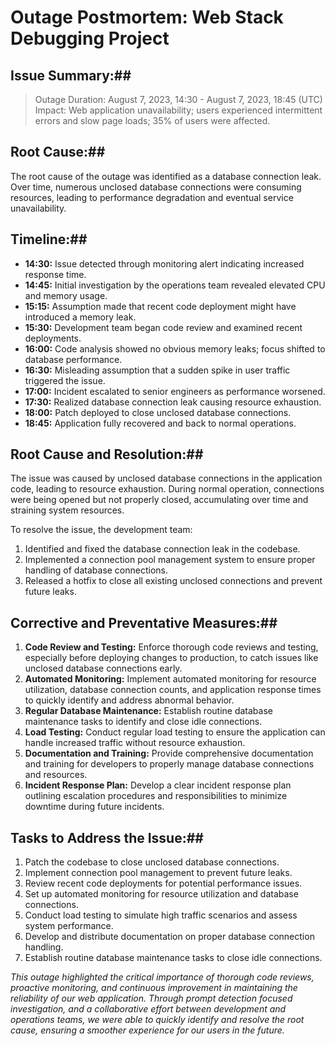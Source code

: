 # Outage Postmortem: Web Stack Debugging Project #



## Issue Summary:##
> Outage Duration: August 7, 2023, 14:30 - August 7, 2023, 18:45 (UTC)
> Impact: Web application unavailability; users experienced intermittent errors and slow page loads;
    35% of users were affected.

## Root Cause:##
The root cause of the outage was identified as a database connection leak. Over time, numerous unclosed database connections were consuming resources, leading to performance degradation and eventual service unavailability.

## Timeline:##
- **14:30:** Issue detected through monitoring alert indicating increased response time.
- **14:45:** Initial investigation by the operations team revealed elevated CPU and memory usage.
- **15:15:** Assumption made that recent code deployment might have introduced a memory leak.
- **15:30:** Development team began code review and examined recent deployments.
- **16:00:** Code analysis showed no obvious memory leaks; focus shifted to database performance.
- **16:30:** Misleading assumption that a sudden spike in user traffic triggered the issue.
- **17:00:** Incident escalated to senior engineers as performance worsened.
- **17:30:** Realized database connection leak causing resource exhaustion.
- **18:00:** Patch deployed to close unclosed database connections.
- **18:45:** Application fully recovered and back to normal operations.

## Root Cause and Resolution:##
The issue was caused by unclosed database connections in the application code, leading to resource exhaustion. During normal operation, connections were being opened but not properly closed, accumulating over time and straining system resources.

To resolve the issue, the development team:
1. Identified and fixed the database connection leak in the codebase.
2. Implemented a connection pool management system to ensure proper handling of database connections.
3. Released a hotfix to close all existing unclosed connections and prevent future leaks.

## Corrective and Preventative Measures:##
1. **Code Review and Testing:** Enforce thorough code reviews and testing, especially before deploying changes to production, to catch issues like unclosed database connections early.
2. **Automated Monitoring:** Implement automated monitoring for resource utilization, database connection counts, and application response times to quickly identify and address abnormal behavior.
3. **Regular Database Maintenance:** Establish routine database maintenance tasks to identify and close idle connections.
4. **Load Testing:** Conduct regular load testing to ensure the application can handle increased traffic without resource exhaustion.
5. **Documentation and Training:** Provide comprehensive documentation and training for developers to properly manage database connections and resources.
6. **Incident Response Plan:** Develop a clear incident response plan outlining escalation procedures and responsibilities to minimize downtime during future incidents.

## Tasks to Address the Issue:## 
1. Patch the codebase to close unclosed database connections.
2. Implement connection pool management to prevent future leaks.
3. Review recent code deployments for potential performance issues.
4. Set up automated monitoring for resource utilization and database connections.
5. Conduct load testing to simulate high traffic scenarios and assess system performance.
6. Develop and distribute documentation on proper database connection handling.
7. Establish routine database maintenance tasks to close idle connections.



*This outage highlighted the critical importance of thorough code reviews, proactive monitoring, and*
*continuous improvement in maintaining the reliability of our web application. Through prompt detection*
*focused investigation, and a collaborative effort between development and operations teams, we were able to*
*quickly identify and resolve the root cause, ensuring a smoother experience for our users in the future.*
